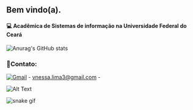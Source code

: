 ## Bem vindo(a).
#### 💻 Acadêmica de Sistemas de informação na Universidade Federal do Ceará 

![Anurag's GitHub stats](https://github-readme-stats.vercel.app/api?username=vnessalima&show_icons=true&theme=synthwave) 

### 🔦Contato: 

[![Gmail](https://img.shields.io/badge/Gmail-D14836?style=for-the-badge&logo=gmail&logoColor=white
)](https://mail.google.com/mail/u/0/#inbox) - vnessa.lima3@gmail.com -

![Alt Text](https://c.tenor.com/29Ok5pc0ivAAAAAM/gatinho-gato.gif)

![snake gif](https://github.com/vnessalima/vnessalima/blob/output/github-contribution-grid-snake.svg)


